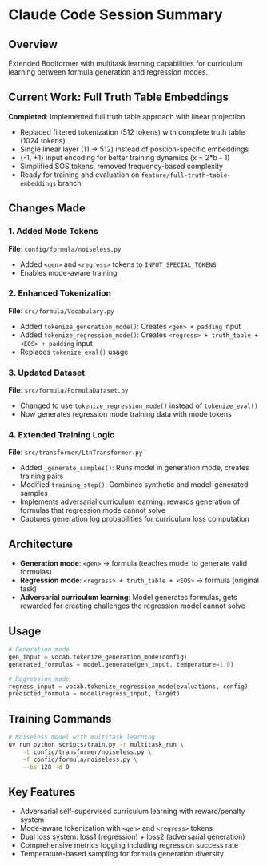 # Claude Code Session Summary

## Overview
Extended Boolformer with multitask learning capabilities for curriculum learning between formula generation and regression modes.

## Current Work: Full Truth Table Embeddings
**Completed**: Implemented full truth table approach with linear projection
- Replaced filtered tokenization (512 tokens) with complete truth table (1024 tokens)
- Single linear layer (11 → 512) instead of position-specific embeddings
- {-1, +1} input encoding for better training dynamics (x = 2*b - 1)
- Simplified SOS tokens, removed frequency-based complexity
- Ready for training and evaluation on `feature/full-truth-table-embeddings` branch

## Changes Made

### 1. Added Mode Tokens
**File**: `config/formula/noiseless.py`
- Added `<gen>` and `<regress>` tokens to `INPUT_SPECIAL_TOKENS`
- Enables mode-aware training

### 2. Enhanced Tokenization
**File**: `src/formula/Vocabulary.py`
- Added `tokenize_generation_mode()`: Creates `<gen> + padding` input
- Added `tokenize_regression_mode()`: Creates `<regress> + truth_table + <EOS> + padding` input
- Replaces `tokenize_eval()` usage

### 3. Updated Dataset
**File**: `src/formula/FormulaDataset.py`
- Changed to use `tokenize_regression_mode()` instead of `tokenize_eval()`
- Now generates regression mode training data with mode tokens

### 4. Extended Training Logic
**File**: `src/transformer/LtnTransformer.py`
- Added `_generate_samples()`: Runs model in generation mode, creates training pairs
- Modified `training_step()`: Combines synthetic and model-generated samples
- Implements adversarial curriculum learning: rewards generation of formulas that regression mode cannot solve
- Captures generation log probabilities for curriculum loss computation

## Architecture
- **Generation mode**: `<gen>` → formula (teaches model to generate valid formulas)
- **Regression mode**: `<regress> + truth_table + <EOS>` → formula (original task)
- **Adversarial curriculum learning**: Model generates formulas, gets rewarded for creating challenges the regression model cannot solve

## Usage
```python
# Generation mode
gen_input = vocab.tokenize_generation_mode(config)
generated_formulas = model.generate(gen_input, temperature=1.0)

# Regression mode  
regress_input = vocab.tokenize_regression_mode(evaluations, config)
predicted_formula = model(regress_input, target)
```

## Training Commands
```bash
# Noiseless model with multitask learning
uv run python scripts/train.py -r multitask_run \
    -t config/transformer/noiseless.py \
    -f config/formula/noiseless.py \
    --bs 128 -d 0
```

## Key Features
- Adversarial self-supervised curriculum learning with reward/penalty system
- Mode-aware tokenization with `<gen>` and `<regress>` tokens
- Dual loss system: loss1 (regression) + loss2 (adversarial generation)
- Comprehensive metrics logging including regression success rate
- Temperature-based sampling for formula generation diversity